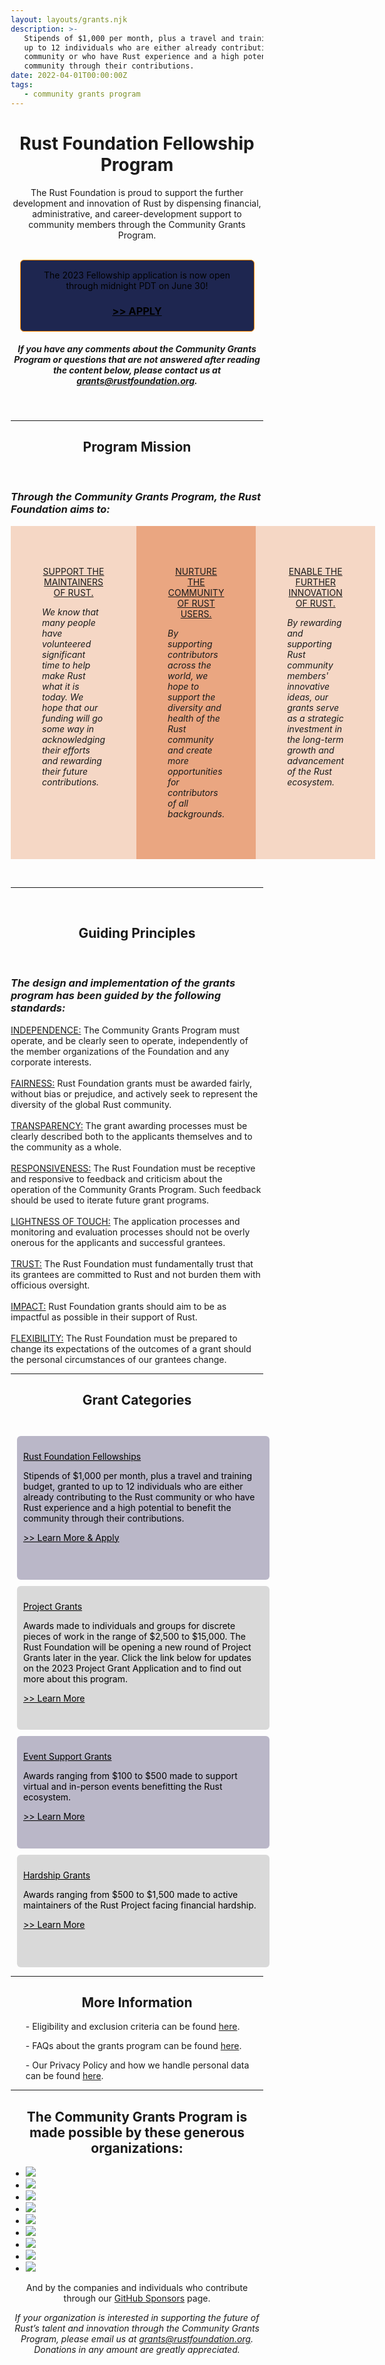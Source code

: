 ```yaml
---
layout: layouts/grants.njk
description: >-
   Stipends of $1,000 per month, plus a travel and training budget, granted to
   up to 12 individuals who are either already contributing to the Rust
   community or who have Rust experience and a high potential to benefit the
   community through their contributions.
date: 2022-04-01T00:00:00Z
tags:
   - community grants program
---
```


<center><h1>Rust Foundation Fellowship Program</h1>

<p>The Rust Foundation is proud to support the further development and innovation of Rust by dispensing financial, administrative, and career-development support to community members through the Community Grants Program.</p>
<br>

<style>
  .bordered {
    width: 375px;
    max-width: 100%;
    text-align: center;
    color: #000000;
    height: 115px;
    padding: 15px;
    border: 1px solid darkorange;
    border-radius: 6px;
    background-color: #1E2650
  }
</style>

<div class="bordered">
The 2023 Fellowship application is now open through midnight PDT on June 30!
<br><a href="https://app.smarterselect.com/programs/80939-Rust-Foundation
applicationLink1desc: Apply for a Rust Foundation Fellowship" style="color:#000000;"><h3>>> APPLY</h3></a></center>

</div>
<center><h5><i>If you have any comments about the Community Grants Program or questions that are not answered after reading the content below, please contact us at <a href="mailto:grants@rustfoundation.org">grants@rustfoundation.org</a>.</i></h5></center>
<br>

<hr>

<div class="header">
<center><h2>Program Mission</h2></center>
</div>
<br>
<div class="subheader">
<h3><i>Through the Community Grants Program, the Rust Foundation aims to:</i></h3>
</div>

<style>
* {
  box-sizing: border-box;
}

.box {
  display: table-cell;
  width: 33.33%;
  padding: 50px;
}

.clearfix::mission {
  content: "";
  clear: both;
  display: table;
}

</style>

<div class="mission">
  <div class="box" style="background-color:#F5D7C5">
  <center><p><u>SUPPORT THE MAINTAINERS OF RUST.</u></center></p><p><i>We know that many people have volunteered significant time to help make Rust what it is today. We hope that our funding will go some way in acknowledging their efforts and rewarding their future contributions.</i></p>
  </div>
  <div class="box" style="background-color:#EAA681">
  <center><p><u>NURTURE THE COMMUNITY OF RUST USERS.</u></center></p><p><i>By supporting contributors across the world, we hope to support the diversity and health of the Rust community and create more opportunities for contributors of all backgrounds.</p></i>
  </div>
  <div class="box" style="background-color:#F5D7C5">
  <center><p><u>ENABLE THE FURTHER INNOVATION OF RUST.</center></p></u><p><i>By rewarding and supporting Rust community members' innovative ideas, our grants serve as a strategic investment in the long-term growth and advancement of the Rust ecosystem.</p></i>
  </div>
  <p>&nbsp;</p>
<hr>
<br>
<div class="header">
<p><center><h2>Guiding Principles</h2></center></p>
</div>
<br>
<div class="subheader">
<i><h3>The design and implementation of the grants program has been guided by the following standards:</h3></i>
</div>
<div class="INDEPENDENCE">
<u><p style="display: inline;">INDEPENDENCE:</p></u>
<p style="display: inline;">The Community Grants Program must operate, and be clearly seen to operate, independently of the member organizations of the Foundation and any corporate interests.</p>
</div>
<br>
<div class="fairness">
<u><p style="display: inline;">FAIRNESS:</p></u>
<p style="display: inline;">Rust Foundation grants must be awarded fairly, without bias or prejudice, and actively seek to represent the diversity of the global Rust community.</p>
</div>
<br>
<div class="transparency">
<u><p style="display: inline;">TRANSPARENCY:</p></u>
<p style="display: inline;">The grant awarding processes must be clearly described both to the applicants themselves and to the community as a whole.</p>
</div>
<br>
<div class="responsiveness">
<u><p style="display: inline;">RESPONSIVENESS:</p></u>
<p style="display: inline;">The Rust Foundation must be receptive and responsive to feedback and criticism about the operation of the Community Grants Program. Such feedback should be used to iterate future grant programs.</p>
</div>
<br>
<div class="lightness of touch">
<u><p style="display: inline;">LIGHTNESS OF TOUCH:</p></u>
<p style="display: inline;">The application processes and monitoring and evaluation processes should not be overly onerous for the applicants and successful grantees.</p>
</div>
<br>
<div class="trust">
<u><p style="display: inline;">TRUST:</p></u>
<p style="display: inline;">The Rust Foundation must fundamentally trust that its grantees are committed to Rust and not burden them with officious oversight.</p>
</div>
<br>
<div class="impact">
<u><p style="display: inline;">IMPACT:</p></u>
<p style="display: inline;">Rust Foundation grants should aim to be as impactful as possible in their support of Rust.</p>
</div>
<br>
<div class="flexibility">
<u><p style="display: inline;">FLEXIBILITY:</p></u>
<p style="display: inline;">The Rust Foundation must be prepared to change its expectations of the outcomes of a grant should the personal circumstances of our grantees change.</p>
</div>
<hr>

<center><h2>Grant Categories</h2></center>
<br>

<center><style>
  .bordered2 {
    margin: 10px; 
    width: 600px;
    max-width: 100%;
    text-align: left;
    color: #000000;
    height: 230px;
    padding: 10px;
    border: 1px solid lightorange;
    border-radius: 6px;
    background-color: #bab7c8
  }
</style>

<div class="bordered2">
<p><u>Rust Foundation Fellowships</p></u>
<p>Stipends of $1,000 per month, plus a travel and training budget, granted to up to 12 individuals who are either already contributing to the Rust community or who have Rust experience and a high potential to benefit the community through their contributions.</p><a href="/grants/fellowships/" style="color:#000000;">>> Learn More & Apply</a></center>

</div>

<center><style>
  .bordered3 {
    margin: 10px; 
    width: 600px;
    max-width: 100%;
    text-align: left;
    color: #000000;
    height: 230px;
    padding: 10px;
    border: 1px solid lightorange;
    border-radius: 6px;
    background-color: #D9D9D9
  }
</style>

<div class="bordered3">
<p><u>Project Grants</p></u>
<p>Awards made to individuals and groups for discrete pieces of work in the range of $2,500 to $15,000. The Rust Foundation will be opening a new round of Project Grants later in the year. Click the link below for updates on the 2023 Project Grant Application and to find out more about this program.</p><a href="/grants/project-grants/" style="color:#000000;">>> Learn More</a></center>

</div>

<center><style>
  .bordered4 {
    margin: 10px; 
    width: 600px;
    max-width: 100%;
    text-align: left;
    color: #000000;
    height: 180px;
    padding: 10px;
    border: 1px solid lightorange;
    border-radius: 6px;
    background-color: #bab7c8
  }
</style>

<div class="bordered4">
<p><u>Event Support Grants</p></u>
<p>Awards ranging from $100 to $500 made to support virtual and in-person events benefitting the Rust ecosystem.</p><a href="grants/event-support-grants/" style="color:#000000;">>> Learn More</a></center>

</div>

<center><style>
  .bordered5 {
    margin: 10px;
    width: 600px;
    max-width: 100%;
    text-align: left;
    color: #000000;
    height: 180px;
    padding: 10px;
    border: 1px solid lightorange;
    border-radius: 6px;
    background-color: #D9D9D9;
  }
</style>

<div class="bordered5">
<p><u>Hardship Grants</p></u>
<p>Awards ranging from $500 to $1,500 made to active maintainers of the Rust Project facing financial hardship.</p><a href="/grants/event-support-grants/" style="color:#000000;">>> Learn More</a></center>

</div>

<hr>

<center><h2>More Information</h2></center>

<ul class="grant">
<p>- Eligibility and exclusion criteria can be found <a href="/grants-eligibility/">here</a>.</p>
<p>- FAQs about the grants program can be found <a href="/grants-faqs/">here</a>.</p>
<p>- Our Privacy Policy and how we handle personal data can be found <a href="/policies/privacy-policy/">here</a>.</p>
</ul>

<hr>

<center><h2>The Community Grants Program is made possible by these generous organizations:</h2></center>

<ul class="donorslist">

<li><a href="https://www.activision.com/"><img src="/img/grants/activision.png"></a></li>

<li><a href="https://aws.amazon.com/"><img src="/img/member/aws.png"></a></li>

<li><a href="https://www.cargurus.com/"><img src="/img/grants/cargurus.png"></a></li>

<li><a href="https://www.frontendmasters.com/"><img src="/img/grants/frontendmasters.png"></a></li>

<li><a href="https://google.com/"><img src="/img/member/google.png"></a></li>

<li><a href="https://www.huawei.com/"><img src="/img/member/huawei.png"></a></li>

<li><a href="https://replit.com/"><img src="/img/grants/replit.png"></a></li>

<li><a href="https://www.tag1consulting.com/"><img src="/img/member/tag1.png"></a></li>

<li><a href="https://zama.ai/"><img src="/img/member/zama.png"></a></li>

</ul>

<center><p>And by the companies and individuals who contribute through our <a href="https://github.com/sponsors/rustfoundation">GitHub Sponsors</a> page.</p></center>

<center><p><i>If your organization is interested in supporting the future of Rust’s talent and innovation through the Community Grants Program, please email us at <a href="mailto:grants@rustfoundation.org">grants@rustfoundation.org</a>. Donations in any amount are greatly appreciated.</p></center></i>

</h3>

</section>